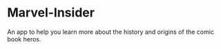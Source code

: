 # Marvel-Insider
An app to help you learn more about the history and origins of the comic book heros.
